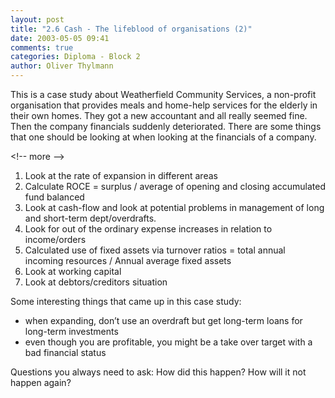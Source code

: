 ```yaml
---
layout: post
title: "2.6 Cash - The lifeblood of organisations (2)"
date: 2003-05-05 09:41
comments: true
categories: Diploma - Block 2
author: Oliver Thylmann
---
```



This is a case study about Weatherfield Community Services, a non-profit organisation that provides meals and home-help services for the elderly in their own homes. They got a new accountant and all really seemed fine. Then the company financials suddenly deteriorated. There are some things that one should be looking at when looking at the financials of a company.


&lt;!-- more --&gt;


1.	Look at the rate of expansion in different areas
2.	Calculate ROCE = surplus / average of opening and closing accumulated fund balanced
3.	Look at cash-flow and look at potential problems in management of long and short-term dept/overdrafts. 
4.	Look for out of the ordinary expense increases in relation to income/orders
5.	Calculated use of fixed assets via turnover ratios = total annual incoming resources / Annual average fixed assets
6.	Look at working capital 
7.	Look at debtors/creditors situation

Some interesting things that came up in this case study:
-	when expanding, don’t use an overdraft but get long-term loans for long-term investments
-	even though you are profitable, you might be a take over target with a bad financial status

Questions you always need to ask: How did this happen? How will it not happen again?



